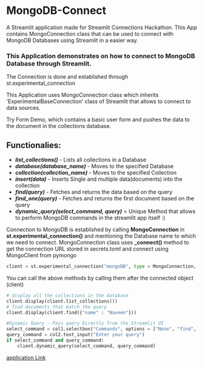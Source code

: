# MongoDB-Connect
A Streamlit application made for Streamlit Connections Hackathon. This App contains MongoConnection class that can be used to connect with MongoDB Databases using Streamlit in a easier way.

### This Application demonstrates on how to connect to MongoDB Database through Streamlit.
The Connection is done and established through st.experimental_connection

This Application uses MongoConnection class which inherits 'ExperimentalBaseConnection' class of Streamlit that allows to connect to data sources.

Try Form Demo, which contains a basic user form and pushes the data to the document in the collections database.

## Functionalies:
- **_list_collections()_** - Lists all collections in a Database
- **_database(database_name)_** - Moves to the specified Database
- **_collection(collection_name)_** - Moves to the specified Collection
- **_insert(data)_** - Inserts Single and multiple data(documents) into the collection
- **_find(query)_** - Fetches and returns the data based on the query
- **_find_one(query)_** - Fetches and returns the first document based on the query
- **_dynamic_query(select_command, query)_** = Unique Method that allows to perform MongoDB commands in the streamlit app itself :)

Connection to MongoDB is established by calling **MongoConnection** in **st.experimental_connection()** and mentioning the Database name to which we need to connect.
MongoConnection class uses **_connect()** method to get the connection URL stored in secrets.toml and connect using MongoClient from pymongo

```python
client = st.experimental_connection("mongoDB", type = MongoConnection, db_name = "my_database")
```

You can call the above methods by calling them after the connected object (client)

```python
# display all the collections in the database
client.display(client.list_collections())
# find documents that match the query
client.display(client.find({"name" : "Naveen"}))
```

```python
#Dynamic Query - Pass query Directly from the Streamlit UI
select_command = col1.selectbox("Commands", options = ["None", "find", "find_one", "list_collections", "database", "collection"])
query_command = col2.text_input("Enter your query")
if select_command and query_command:    
    client.dynamic_query(select_command, query_command)
```
[application Link]("https://mongoconnect.streamlit.app/")
